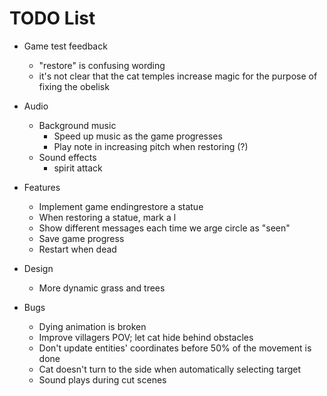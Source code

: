 # TODO List

- Game test feedback
  - "restore" is confusing wording
  - it's not clear that the cat temples increase magic for the purpose of fixing the obelisk

- Audio
  - Background music
    - Speed up music as the game progresses
    - Play note in increasing pitch when restoring (?)
  - Sound effects
    - spirit attack
- Features
  - Implement game endingrestore a statue
  - When restoring a statue, mark a l
  - Show different messages each time we arge circle as "seen"
  - Save game progress
  - Restart when dead
- Design
  - More dynamic grass and trees
- Bugs
  - Dying animation is broken
  - Improve villagers POV; let cat hide behind obstacles
  - Don't update entities' coordinates before 50% of the movement is done
  - Cat doesn't turn to the side when automatically selecting target
  - Sound plays during cut scenes
